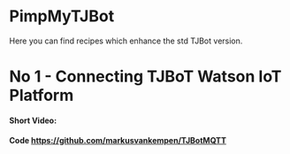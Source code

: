 # PimpMyTJBot
Here you can find recipes which enhance the std TJBot version.
# No 1 - Connecting TJBoT Watson IoT Platform
#### Short Video:
#### Code https://github.com/markusvankempen/TJBotMQTT


